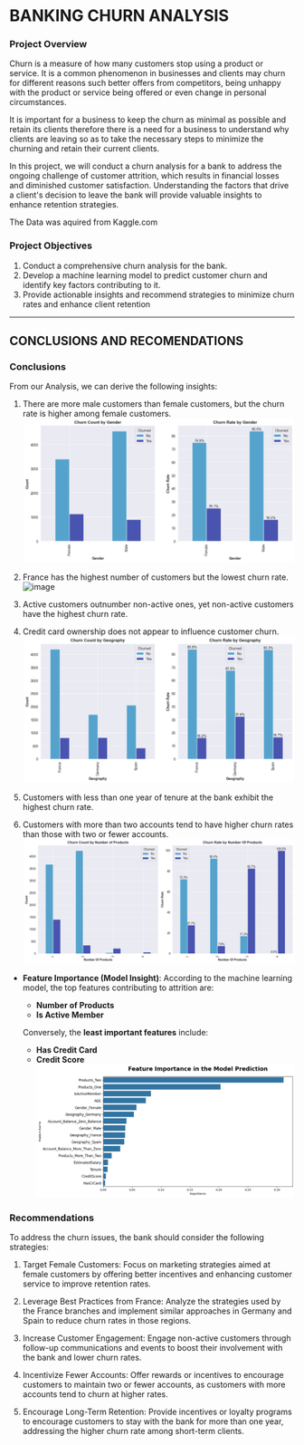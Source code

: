 # **BANKING CHURN ANALYSIS**

### **Project Overview**

Churn is a measure of how many customers stop using a product or service. It is a common phenomenon in businesses and clients may churn for different reasons such better offers from competitors, being unhappy with the product or service being offered or even change in personal circumstances.

It is important for a business to keep the churn as minimal as possible and retain its clients therefore there is a need for a business to understand why clients are leaving so as to take the necessary steps to minimize the churning and retain their current clients.

In this project, we will conduct a churn analysis for a bank to address the ongoing challenge of customer attrition, which results in financial losses and diminished customer satisfaction. Understanding the factors that drive a client's decision to leave the bank will provide valuable insights to enhance retention strategies.

The Data was aquired from Kaggle.com

### **Project Objectives**

1. Conduct a comprehensive churn analysis for the bank.
2. Develop a machine learning model to predict customer churn and identify key factors contributing to it.
3. Provide actionable insights and recommend strategies to minimize churn rates and enhance client retention

---
## **CONCLUSIONS AND RECOMENDATIONS**

### **Conclusions**

From our  Analysis, we can derive the following insights:

1. There are more male customers than female customers, but the churn rate is higher among female customers.
![alt text](image.png)

2. France has the highest number of customers but the lowest churn rate.
![image](https://github.com/user-attachments/assets/c6c0190f-a02c-4018-99e2-a820d9cbaca9)

3. Active customers outnumber non-active ones, yet non-active customers have the highest churn rate.

4. Credit card ownership does not appear to influence customer churn.
![alt text](image-2.png)

5. Customers with less than one year of tenure at the bank exhibit the highest churn rate.

6. Customers with more than two accounts tend to have higher churn rates than those with two or fewer accounts.
![alt text](image-4.png)

* **Feature Importance (Model Insight)**: According to the machine learning model, the top  features contributing to attrition are:

  * **Number of Products**
  * **Is Active Member**
 

  Conversely, the **least important features** include:

  * **Has Credit Card**
  * **Credit Score**
  ![alt text](image-3.png)


### **Recommendations**

To address the churn issues, the bank should consider the following strategies:

1. Target Female Customers: Focus on marketing strategies aimed at female customers by offering better incentives and enhancing customer service to improve retention rates.
    
2. Leverage Best Practices from France: Analyze the strategies used by the France branches and implement similar approaches in Germany and Spain to reduce churn rates in those regions.

3. Increase Customer Engagement: Engage non-active customers through follow-up communications and events to boost their involvement with the bank and lower churn rates.

4. Incentivize Fewer Accounts: Offer rewards or incentives to encourage customers to maintain two or fewer accounts, as customers with more accounts tend to churn at higher rates.

5. Encourage Long-Term Retention: Provide incentives or loyalty programs to encourage customers to stay with the bank for more than one year, addressing the higher churn rate among short-term clients.

